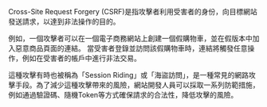 

Cross-Site Request Forgery (CSRF)是指攻擊者利用受害者的身份，向目標網站發送請求，以達到非法操作的目的。

例如，一個攻擊者可以在一個電子商務網站上創建一個假購物車，並在假版本中加入惡意商品頁面的連結。 當受害者登錄並訪問該假購物車時，連結將觸發任意操作，例如在受害者的帳戶中進行非法交易。

這種攻擊有時也被稱為「Session Riding」或「海盜訪問」，是一種常見的網路攻擊手段。為了減少這種攻擊帶來的風險，網站開發人員可以採取一系列防範措施，例如通過驗證碼、隨機Token等方式確保請求的合法性，降低攻擊的風險。